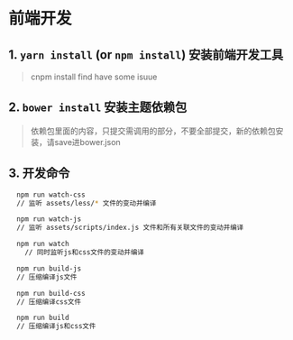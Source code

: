 # 前端开发
## **1. ```yarn install``` (or ```npm install```) 安装前端开发工具**
> cnpm install find have some isuue

## **2. ```bower install``` 安装主题依赖包**

> 依赖包里面的内容，只提交需调用的部分，不要全部提交，新的依赖包安装，请save进bower.json

## **3. 开发命令**
```bash
  npm run watch-css
  // 监听 assets/less/* 文件的变动并编译

  npm run watch-js
  // 监听 assets/scripts/index.js 文件和所有关联文件的变动并编译

  npm run watch
	// 同时监听js和css文件的变动并编译

  npm run build-js
  // 压缩编译js文件

  npm run build-css
  // 压缩编译css文件

  npm run build
  // 压缩编译js和css文件

```
